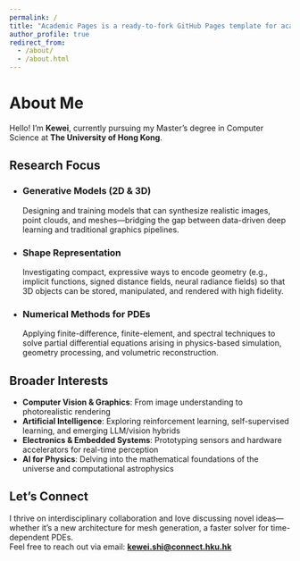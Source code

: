 ```yaml
---
permalink: /
title: "Academic Pages is a ready-to-fork GitHub Pages template for academic personal websites"
author_profile: true
redirect_from: 
  - /about/
  - /about.html
---
```


# About Me

Hello! I’m **Kewei**, currently pursuing my Master’s degree in Computer Science at **The University of Hong Kong**.

## Research Focus

- ### Generative Models (2D & 3D)  
  Designing and training models that can synthesize realistic images, point clouds, and meshes—bridging the gap between data-driven deep learning and traditional graphics pipelines.

- ### Shape Representation  
  Investigating compact, expressive ways to encode geometry (e.g., implicit functions, signed distance fields, neural radiance fields) so that 3D objects can be stored, manipulated, and rendered with high fidelity.

- ### Numerical Methods for PDEs  
  Applying finite-difference, finite-element, and spectral techniques to solve partial differential equations arising in physics-based simulation, geometry processing, and volumetric reconstruction.

## Broader Interests

- **Computer Vision & Graphics**: From image understanding to photorealistic rendering  
- **Artificial Intelligence**: Exploring reinforcement learning, self-supervised learning, and emerging LLM/vision hybrids  
- **Electronics & Embedded Systems**: Prototyping sensors and hardware accelerators for real-time perception  
- **AI for Physics**: Delving into the mathematical foundations of the universe and computational astrophysics  

## Let’s Connect

I thrive on interdisciplinary collaboration and love discussing novel ideas—whether it’s a new architecture for mesh generation, a faster solver for time-dependent PDEs.  
Feel free to reach out via email: **kewei.shi@connect.hku.hk**  

